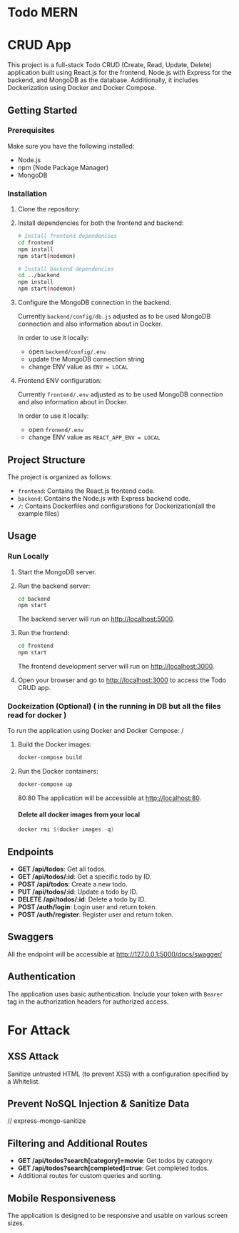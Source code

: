 # Todo MERN
# CRUD App

This project is a full-stack Todo CRUD (Create, Read, Update, Delete) application built using React.js for the frontend, Node.js with Express for the backend, and MongoDB as the database. Additionally, it includes Dockerization using Docker and Docker Compose.

## Getting Started

### Prerequisites

Make sure you have the following installed:

- Node.js
- npm (Node Package Manager)
- MongoDB

### Installation

1. Clone the repository:
<!-- https://github.com/RoseGendusa/toDoApp.git -->

2. Install dependencies for both the frontend and backend:

   ```bash
   # Install frontend dependencies
   cd frontend
   npm install
   npm start(nodemon)

   # Install backend dependencies
   cd ../backend
   npm install
   npm start(nodemon)
   ```

3. Configure the MongoDB connection in the backend:

   Currently `backend/config/db.js` adjusted as to be used MongoDB connection and also information about in Docker.

   In order to use it locally:

   - open `backend/config/.env`
   - update the MongoDB connection string
   - change ENV value as `ENV = LOCAL`

4. Frontend ENV configuration:

   Currently `frontend/.env` adjusted as to be used MongoDB connection and also information about in Docker.

   In order to use it locally:

   - open `fronend/.env`
   - change ENV value as `REACT_APP_ENV = LOCAL`

## Project Structure

The project is organized as follows:

- `frontend`: Contains the React.js frontend code.
- `backend`: Contains the Node.js with Express backend code.
- `/`: Contains Dockerfiles and configurations for Dockerization(all the example files)

## Usage

### Run Locally

1. Start the MongoDB server.

2. Run the backend server:

   ```bash
   cd backend
   npm start
   ```

   The backend server will run on [http://localhost:5000](http://localhost:5000/).

3. Run the frontend:

   ```bash
   cd frontend
   npm start
   ```

   The frontend development server will run on [http://localhost:3000](http://localhost:3000/).

4. Open your browser and go to [http://localhost:3000](http://localhost:3000/) to access the Todo CRUD app.

### Dockeization (Optional) ( in the running in DB but all the files read for docker )

To run the application using Docker and Docker Compose:
/
1. Build the Docker images:

   ```bash
   docker-compose build
   ```

2. Run the Docker containers:

   ```bash
   docker-compose up
   ```
   80:80
   The application will be accessible at [http://localhost:80](http://localhost/).
   #### Delete all docker images from your local
   ```powershell
   docker rmi $(docker images -q)
   ```


## Endpoints

- **GET /api/todos**: Get all todos.
- **GET /api/todos/:id**: Get a specific todo by ID.
- **POST /api/todos**: Create a new todo.
- **PUT /api/todos/:id**: Update a todo by ID.
- **DELETE /api/todos/:id**: Delete a todo by ID.
- **POST /auth/login**: Login user and return token.
- **POST /auth/register**: Register user and return token.

## Swaggers

All the endpoint will be accessible at http://127.0.0.1:5000/docs/swagger/

## Authentication

The application uses basic authentication. Include your token with `Bearer` tag in the authorization headers for authorized access.


# For Attack

## XSS Attack
Sanitize untrusted HTML (to prevent XSS) with a configuration specified by a Whitelist.


## Prevent NoSQL Injection & Sanitize Data
// express-mongo-sanitize


## Filtering and Additional Routes

- **GET /api/todos?search[category]=movie**: Get todos by category.
- **GET /api/todos?search[completed]=true**: Get completed todos.
- Additional routes for custom queries and sorting.

## Mobile Responsiveness

The application is designed to be responsive and usable on various screen sizes.




